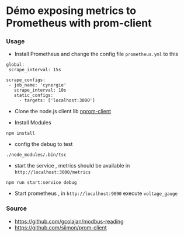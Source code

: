 # Démo exposing metrics to Prometheus with prom-client

### Usage
- Install Prometheus and change the config file `prometheus.yml` to this 

 ```
 global:
  scrape_interval: 15s
  
scrape_configs:
  - job_name: 'cynergie'
    scrape_interval: 10s
    static_configs:
      - targets: ['localhost:3000']

  ```
 - Clone the node.js client lib [nprom-client ](https://github.com/siimon/prom-client)
  
 - Install Modules 
 
 ```
 npm install
 ```
- config the debug to test

```
./node_modules/.bin/tsc

```
- start the service , metrics should be available in `http://localhost:3000/metrics`

```
npm run start:service debug

```
- Start prometheus , in  `http://localhost:9090`  execute `voltage_gauge` 

### Source
- https://github.com/gcolajan/modbus-reading
- https://github.com/siimon/prom-client
